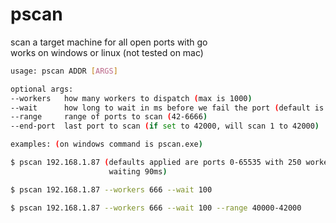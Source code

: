 # pscan
scan a target machine for all open ports with go
<br>
works on windows or linux (not tested on mac)

```bash
usage: pscan ADDR [ARGS]

optional args:
--workers   how many workers to dispatch (max is 1000)
--wait      how long to wait in ms before we fail the port (default is 90)
--range     range of ports to scan (42-6666)
--end-port  last port to scan (if set to 42000, will scan 1 to 42000)

examples: (on windows command is pscan.exe)

$ pscan 192.168.1.87 (defaults applied are ports 0-65535 with 250 workers
                      waiting 90ms)

$ pscan 192.168.1.87 --workers 666 --wait 100

$ pscan 192.168.1.87 --workers 666 --wait 100 --range 40000-42000
```
